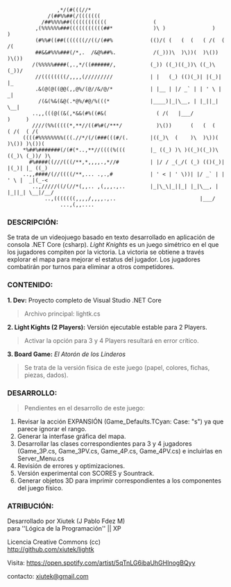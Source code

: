                     ,*/(#(((//*                                                          
                 /(##%%##(/(((((((                                                       
               /##%%%%##((((((((((((               (                                     
             ,(%%%%%%###(((((((((((##*             )\ )               )     )            
             (#%%#((##(((((((//((/(##%            (()/( (   (  (   ( /(  ( /(            
             ##&&#%%%###(/*,.  /&@%##%.            /(_)))\  )\))(  )\()) )\())           
            /(%%%%%####(,.,*/((######/,           (_)) ((_)((_))\ ((_)\ (_))/            
             //((((((((/,,,,(/////////            | |   (_) (()(_)| |(_)| |_             
             .&(@(@((@@(,,@%/(@//&/@/*            | |__ | |/ _` | | ' \ |  _|            
              /(&(%&(&@(.*@%/#@/%(((*             |____)|_|\__, | |_||_| \__|            
            ..,,(((@((&(,*&&(#%((#&(                ( /(   |___/             )     )     
            ////(%%(((((*,**//((#%#(/***/           )\())      (   (  (   ( /(  ( /(     
         ((((#%%%%%%%%(((.//*/(/(###(((#/(.       |((_)\  (    )\  )\))(  )\()) )\())(   
         *%##%#######(/(#(*..,**//((((%(((        |_ ((_) )\ )((_)((_))\ ((_)\ (_))/ )\  
           #%####((///(((/**,*,,,,.,*//#          | |/ / _(_/( (_) (()(_)| |(_)| |_ ((_) 
         ..,,####/(//((((/**,... .,.,#            | ' < | ' \))| |/ _` | | ' \ |  _|(_-< 
            ..,/////((/(//*(,,.. ,(,,,.,..        |_|\_\|_||_| |_|\__, | |_||_| \__|/__/ 
                ..,(((((((,,,,/,,,,.,..                           |___/                  
                     ...,(,,....                                                         

### DESCRIPCIÓN:

Se trata de un videojuego basado en texto desarrollado en aplicación de consola .NET Core (csharp).
*Light Knights* es un juego simétrico en el que los jugadores compiten por la victoria.
La victoria se obtiene a través explorar el mapa para mejorar el estatus del jugador.
Los jugadores combatirán por turnos para eliminar a otros competidores.


### CONTENIDO:

**1. Dev:**
Proyecto completo de Visual Studio .NET Core
>Archivo principal: lightk.cs

**2. Light Kights (2 Players):**
Versión ejecutable estable para 2 Players.
>Activar la opción para 3 y 4 Players resultará en error crítico.

**3. Board Game:**
_El Atorón de los Linderos_
>Se trata de la versión física de este juego (papel, colores, fichas, piezas, dados).


### DESARROLLO:
>Pendientes en el desarrollo de este juego:

1. Revisar la acción EXPANSIÓN (Game_Defaults.TCyan: Case: "s") ya que parece ignorar el rango.
2. Generar la interfase gráfica del mapa.
3. Desarrollar las clases correspondientes para 3 y 4 jugadores (Game_3P.cs, Game_3PV.cs, Game_4P.cs, Game_4PV.cs) e incluirlas en Server_Menu.cs
4. Revisión de errores y optimizaciones.
5. Versión experimental con SCORES y Sountrack.
6. Generar objetos 3D para imprimir correspondientes a los componentes del juego físico.


### ATRIBUCIÓN:

Desarrollado por Xiutek (J Pablo Fdez M)                        
para ''Lógica de la Programación'' || XP                        

Licencia Creative Commons (cc)                                  
http://github.com/xiutek/lightk                                 

Visita: https://open.spotify.com/artist/5qTnLG6ibaUhGHInogBQyy  

contacto: xiutek@gmail.com
